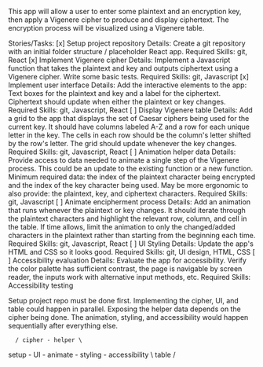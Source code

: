 This app will allow a user to enter some plaintext and an encryption key, then apply a Vigenere cipher to produce and display ciphertext. The encryption process will be visualized using a Vigenere table.


Stories/Tasks:
[x] Setup project repository
    Details: Create a git repository with an initial folder structure / placeholder React app.
    Required Skills: git, React
[x] Implement Vigenere cipher
    Details: Implement a Javascript function that takes the plaintext and key and outputs ciphertext using a Vigenere cipher. Write some basic tests.
    Required Skills: git, Javascript
[x] Implement user interface
    Details: Add the interactive elements to the app: Text boxes for the plaintext and key and a label for the ciphertext. Ciphertext should update when either the plaintext or key changes.
    Required Skills: git, Javascript, React
[ ] Display Vigenere table
    Details: Add a grid to the app that displays the set of Caesar ciphers being used for the current key. It should have columns labeled A-Z and a row for each unique letter in the key. The cells in each row should be the column's letter shifted by the row's letter. The grid should update whenever the key changes.
    Required Skills: git, Javascript, React
[ ] Animation helper data
    Details: Provide access to data needed to animate a single step of the Vigenere process. This could be an update to the existing function or a new function. Minimum required data: the index of the plaintext character being encrypted and the index of the key character being used. May be more ergonomic to also provide: the plaintext, key, and ciphertext characters.
    Required Skills: git, Javascript
[ ] Animate encipherment process
    Details: Add an animation that runs whenever the plaintext or key changes. It should iterate through the plaintext characters and highlight the relevant row, column, and cell in the table. If time allows, limit the animation to only the changed/added characters in the plaintext rather than starting from the beginning each time.
    Required Skills: git, Javascript, React
[ ] UI Styling
    Details: Update the app's HTML and CSS so it looks good.
    Required Skills: git, UI design, HTML, CSS
[ ] Accessibility evaluation
    Details: Evaluate the app for accessibility. Verify the color palette has sufficient contrast, the page is navigable by screen reader, the inputs work with alternative input methods, etc.
    Required Skills: Accessibility testing

Setup project repo must be done first.
Implementing the cipher, UI, and table could happen in parallel.
Exposing the helper data depends on the cipher being done.
The animation, styling, and accessibility would happen sequentially after everything else.

      / cipher - helper \
setup - UI               - animate - styling - accessibility
      \ table           /